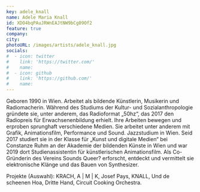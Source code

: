 ```yaml
---
key: adele_knall
name: Adele Maria Knall
id: XDO4bqPAuJRWnEAJtNW9bCg09Of2
feature: true
company: 
city: 
photoURL: /images/artists/adele_knall.jpg
socials:
#  - icon: twitter
#    link: 'https://twitter.com/'
#    name: 
#  - icon: github
#    link: 'https://github.com/'
#    name: 
---
```

Geboren 1990 in Wien. Arbeitet als bildende Künstlerin, Musikerin und Radiomacherin. Während des Studiums der Kultur- und Sozialanthropologie gründete sie, unter anderem, das Radioformat „50hz“, das 2017 den Radiopreis für Erwachsenenbildung erhielt. Ihre Arbeiten bewegen und erproben sprunghaft verschiedene Medien. Sie arbeitet unter anderem mit Grafik, Animationsfilm, Performance und Sound. Jazzstudium in Wien. Seid 2017 studiert sie in der Klasse für „Kunst und digitale Medien“ bei Constanze Ruhm an der Akademie der bildenden Künste in Wien und war 2019 dort Studienassistentin für künstlerischen Animationsfilm.
Als Co-Gründerin des Vereins Sounds Queer? erforscht, entdeckt und vermittelt sie elektronische Klänge und das Bauen von Synthesizer.

Projekte (Auswahl): KRACH, A | M | K, Josef Pays, KNALL, Und de scheenen Hoa, Dritte Hand, Circuit Cooking Orchestra.
